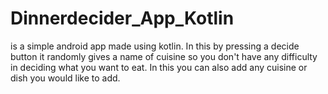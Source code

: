 # Dinnerdecider_App_Kotlin
is a simple android app made using kotlin.
In this by pressing a decide button it randomly gives a name of cuisine so you don't have any difficulty in deciding what you want to eat.
In this you can also add any cuisine or dish you would like to add.
